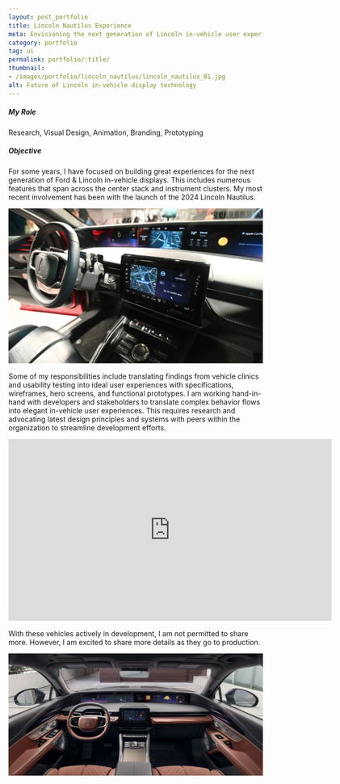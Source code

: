 ```yaml
---
layout: post_portfolio
title: Lincoln Nautilus Experience
meta: Envisioning the next generation of Lincoln in-vehicle user experiences
category: portfolio
tag: ui
permalink: portfolio/:title/
thumbnail: 
- /images/portfolio/lincoln_nautilus/lincoln_nautilus_01.jpg
alt: Future of Lincoln in-vehicle display technology
---
```

<section>
  <h5>My Role</h5>
  <p>Research, Visual Design, Animation, Branding, Prototyping</p>
</section>

<section>
  <h5>Objective</h5>
  <p>For some years, I have focused on building great experiences for the next generation of Ford & Lincoln in-vehicle displays. This includes numerous features that span across the center stack and instrument clusters. My most recent involvement has been with the launch of the 2024 Lincoln Nautilus.</p>
  <div class="lightgallery">
    <a href="/images/portfolio/lincoln_nautilus/lincoln_nautilus_01.jpg"><img src="/images/portfolio/lincoln_nautilus/lincoln_nautilus_01.jpg" alt="2024 Lincoln Nautilus Center Stack and Instrument Cluster"></a>
  </div>
  <p>Some of my responsibilities include translating findings from vehicle clinics and usability testing into ideal user experiences with specifications, wireframes, hero screens, and functional prototypes. I am working hand-in-hand with developers and stakeholders to translate complex behavior flows into elegant in-vehicle user experiences. This requires research and advocating latest design principles and systems with peers within the organization to streamline development efforts.</p>
  
  <p>
  <iframe class="video" width="640" height="360" src="https://www.youtube.com/embed/xZCEEbRXyDU?start=189" title="YouTube video player" frameborder="0" allow="accelerometer; autoplay; clipboard-write; encrypted-media; gyroscope; picture-in-picture; web-share" allowfullscreen></iframe>
  </p>

  <p>With these vehicles actively in development, I am not permitted to share more. However, I am excited to share more details as they go to production.</p>
  <div class="lightgallery">
    <a href="/images/portfolio/lincoln_nautilus/lincoln_nautilus_02.jpg"><img src="/images/portfolio/lincoln_nautilus/lincoln_nautilus_02.jpg" alt="2024 Lincoln Nautilus Interior"></a>
  </div>
  
</section>


